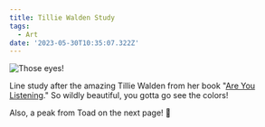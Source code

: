 ```yaml
---
title: Tillie Walden Study
tags:
  - Art
date: '2023-05-30T10:35:07.322Z'
---
```


![Those eyes!](https://res.cloudinary.com/cpadilla/image/upload/t_optimize/chrisdpadilla/blog/art/IMG_3203_pouh29.jpg)

Line study after the amazing Tillie Walden from her book "[Are You Listening](https://www.goodreads.com/en/book/show/42642082)." So wildly beautiful, you gotta go see the colors!

Also, a peak from Toad on the next page! 🐸
